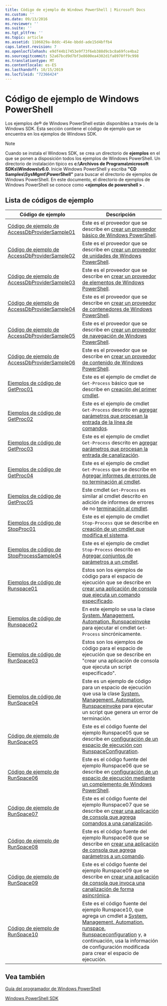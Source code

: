 ```yaml
---
title: Código de ejemplo de Windows PowerShell | Microsoft Docs
ms.custom: ''
ms.date: 09/13/2016
ms.reviewer: ''
ms.suite: ''
ms.tgt_pltfrm: ''
ms.topic: article
ms.assetid: 1106829a-8ddc-454e-bbdd-ade15d4bffb4
caps.latest.revision: 7
ms.openlocfilehash: e9df44b17453e9f73f6eb388d9cbc8a69fce4ba2
ms.sourcegitcommit: 52a67bcd9d7bf3e8600ea4302d1fa8970ff9c998
ms.translationtype: MT
ms.contentlocale: es-ES
ms.lasthandoff: 10/15/2019
ms.locfileid: "72366424"
---
```

# <a name="windows-powershell-sample-code"></a>Código de ejemplo de Windows PowerShell

Los ejemplos de® de Windows PowerShell están disponibles a través de la Windows SDK. Esta sección contiene el código de ejemplo que se encuentra en los ejemplos de Windows SDK.

> [!NOTE]
> Cuando se instala el Windows SDK, se crea un directorio de **ejemplos** en el que se ponen a disposición todos los ejemplos de Windows PowerShell. Un directorio de instalación típico es **c:\Archivos de Programa\microsoft SDKs\Windows\v6.0**.
> Inicie Windows PowerShell y escriba **"CD Samples\SysMgmt\PowerShell"** para buscar el directorio de ejemplos de Windows PowerShell. En este documento, el directorio de ejemplos de Windows PowerShell se conoce como **\<ejemplos de powershell >** .

## <a name="sample-code-listing"></a>Lista de códigos de ejemplo

|Código de ejemplo|Descripción|
|-----------------|-----------------|
|[Código de ejemplo de AccessDbProviderSample01](./accessdbprovidersample01-code-sample.md)|Este es el proveedor que se describe en [crear un proveedor básico de Windows PowerShell](./creating-a-basic-windows-powershell-provider.md).|
|[Código de ejemplo de AccessDbProviderSample02](./accessdbprovidersample02-code-sample.md)|Este es el proveedor que se describe en [crear un proveedor de unidades de Windows PowerShell](./creating-a-windows-powershell-drive-provider.md).|
|[Código de ejemplo de AccessDbProviderSample03](./accessdbprovidersample03-code-sample.md)|Este es el proveedor que se describe en [crear un proveedor de elementos de Windows PowerShell](./creating-a-windows-powershell-item-provider.md).|
|[Código de ejemplo de AccessDbProviderSample04](./accessdbprovidersample04-code-sample.md)|Este es el proveedor que se describe en [crear un proveedor de contenedores de Windows PowerShell](./creating-a-windows-powershell-container-provider.md).|
|[Código de ejemplo de AccessDbProviderSample05](./accessdbprovidersample05-code-sample.md)|Este es el proveedor que se describe en [crear un proveedor de navegación de Windows PowerShell](./creating-a-windows-powershell-navigation-provider.md).|
|[Código de ejemplo de AccessDbProviderSample06](./accessdbprovidersample06-code-sample.md)|Este es el proveedor que se describe en [crear un proveedor de contenido de Windows PowerShell](./creating-a-windows-powershell-content-provider.md).|
|[Ejemplos de código de GetProc01](./getproc01-code-samples.md)|Este es el ejemplo de cmdlet de `Get-Process` básico que se describe en [creación del primer cmdlet](../cmdlet/creating-a-cmdlet-without-parameters.md).|
|[Ejemplos de código de GetProc02](./getproc02-code-samples.md)|Este es el ejemplo de cmdlet `Get-Process` descrito en [agregar parámetros que procesan la entrada de la línea de comandos](../cmdlet/adding-parameters-that-process-command-line-input.md).|
|[Ejemplos de código de GetProc03](./getproc03-code-samples.md)|Este es el ejemplo de cmdlet `Get-Process` descrito en [agregar parámetros que procesan la entrada de canalización](../cmdlet/adding-parameters-that-process-pipeline-input.md).|
|[Ejemplos de código de GetProc04](./getproc04-code-samples.md)|Este es el ejemplo de cmdlet `Get-Process` que se describe en [Agregar informes de errores de no terminación al cmdlet](../cmdlet/adding-non-terminating-error-reporting-to-your-cmdlet.md).|
|[Ejemplos de código de GetProc05](./getproc05-code-samples.md)|Este cmdlet `Get-Process` es similar al cmdlet descrito en adición de informes de errores de no [terminación al cmdlet](../cmdlet/adding-non-terminating-error-reporting-to-your-cmdlet.md).|
|[Ejemplos de código de StopProc01](./stopproc01-code-samples.md)|Este es el ejemplo de cmdlet `Stop-Process` que se describe en [creación de un cmdlet que modifica el sistema](../cmdlet/creating-a-cmdlet-that-modifies-the-system.md).|
|[Ejemplos de código de StopProcessSample04](./stopprocesssample04-code-samples.md)|Este es el ejemplo de cmdlet `Stop-Process` descrito en [Agregar conjuntos de parámetros a un cmdlet](../cmdlet/adding-parameter-sets-to-a-cmdlet.md).|
|[Ejemplos de código de Runspace01](./runspace01-code-samples.md)|Estos son los ejemplos de código para el espacio de ejecución que se describe en [crear una aplicación de consola que ejecuta un comando especificado](/dotnet/csharp/programming-guide/inside-a-program/hello-world-your-first-program).|
|[Ejemplos de código de Runspace02](./runspace02-code-samples.md)|En este ejemplo se usa la clase [System. Management. Automation. Runspaceinvoke](/dotnet/api/System.Management.Automation.RunspaceInvoke) para ejecutar el cmdlet `Get-Process` sincrónicamente.|
|[Ejemplos de código de RunSpace03](./runspace03-code-samples.md)|Estos son los ejemplos de código para el espacio de ejecución que se describe en "crear una aplicación de consola que ejecuta un script especificado".|
|[Ejemplos de código de RunSpace04](./runspace04-code-samples.md)|Este es un ejemplo de código para un espacio de ejecución que usa la clase [System. Management. Automation. Runspaceinvoke](/dotnet/api/System.Management.Automation.RunspaceInvoke) para ejecutar un script que genera un error de terminación.|
|[Código de ejemplo de RunSpace05](./runspace05-code-sample.md)|Este es el código fuente del ejemplo Runspace05 que se describe en [configuración de un espacio de ejecución con RunspaceConfiguration](https://msdn.microsoft.com/en-us/42681d19-2d05-4975-befd-afb1990e79b2).|
|[Código de ejemplo de RunSpace06](./runspace06-code-sample.md)|Este es el código fuente del ejemplo Runspace06 que se describe en [configuración de un espacio de ejecución mediante un complemento de Windows PowerShell](https://msdn.microsoft.com/en-us/a7289ee8-9732-49ee-91c7-d533e9538b83).|
|[Código de ejemplo de RunSpace07](./runspace07-code-sample.md)|Este es el código fuente del ejemplo Runspace07 que se describe en [crear una aplicación de consola que agrega comandos a una canalización](https://msdn.microsoft.com/en-us/01eb7808-e97b-4905-80be-9e2fa38c262e).|
|[Código de ejemplo de RunSpace08](./runspace08-code-sample.md)|Este es el código fuente del ejemplo Runspace08 que se describe en [crear una aplicación de consola que agrega parámetros a un comando](https://msdn.microsoft.com/en-us/848b2b46-60f1-4a86-b448-cfc7c0cccfba).|
|[Código de ejemplo de RunSpace09](./runspace09-code-sample.md)|Este es el código fuente del ejemplo Runspace09 que se describe en [crear una aplicación de consola que invoca una canalización de forma asincrónica](https://msdn.microsoft.com/en-us/198c1c94-2a06-457e-93ce-c0d910618e47).|
|[Código de ejemplo de RunSpace10](./runspace10-code-sample.md)|Este es el código fuente del ejemplo Runspace10, que agrega un cmdlet a [System. Management. Automation. runspace. Runspaceconfiguration](/dotnet/api/System.Management.Automation.Runspaces.RunspaceConfiguration) y, a continuación, usa la información de configuración modificada para crear el espacio de ejecución.|

## <a name="see-also"></a>Vea también

[Guía del programador de Windows PowerShell](./windows-powershell-programmer-s-guide.md)

[Windows PowerShell SDK](../windows-powershell-reference.md)